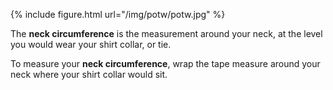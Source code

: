 {% include figure.html url="/img/potw/potw.jpg" %}

The **neck circumference** is the measurement around your neck, at the level you would wear your shirt collar, or tie.

To measure your **neck circumference**, wrap the tape measure around your neck where your shirt collar would sit.

